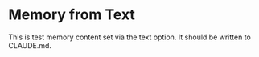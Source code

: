# Memory from Text

This is test memory content set via the text option.
It should be written to CLAUDE.md.